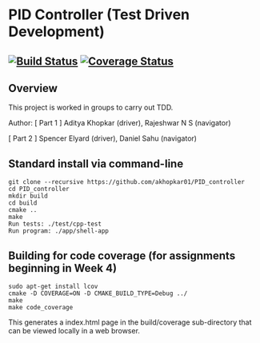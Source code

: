 # PID Controller (Test Driven Development)
[![Build Status](https://travis-ci.org/akhopkar01/PID_controller.svg?branch=master)](https://travis-ci.org/github/akhopkar01/PID_controller)
[![Coverage Status](https://coveralls.io/repos/github/akhopkar01/PID_controller/badge.svg?branch=master)](https://coveralls.io/github/akhopkar01/PID_controller?branch=master)
---

## Overview

This project is worked in groups to carry out TDD.

Author: 
[ Part 1 ] Aditya Khopkar (driver), Rajeshwar N S (navigator)

[ Part 2 ] Spencer Elyard (driver), Daniel Sahu (navigator)

## Standard install via command-line
```
git clone --recursive https://github.com/akhopkar01/PID_controller
cd PID_controller
mkdir build
cd build
cmake ..
make
Run tests: ./test/cpp-test
Run program: ./app/shell-app
```

## Building for code coverage (for assignments beginning in Week 4)
```
sudo apt-get install lcov
cmake -D COVERAGE=ON -D CMAKE_BUILD_TYPE=Debug ../
make
make code_coverage
```
This generates a index.html page in the build/coverage sub-directory that can be viewed locally in a web browser.

